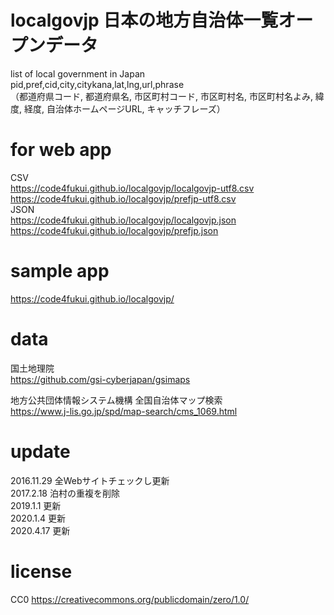 # localgovjp 日本の地方自治体一覧オープンデータ
list of local government in Japan  
pid,pref,cid,city,citykana,lat,lng,url,phrase  
（都道府県コード, 都道府県名, 市区町村コード, 市区町村名, 市区町村名よみ, 緯度, 経度, 自治体ホームページURL, キャッチフレーズ）  

# for web app
CSV  
https://code4fukui.github.io/localgovjp/localgovjp-utf8.csv  
https://code4fukui.github.io/localgovjp/prefjp-utf8.csv  
JSON  
https://code4fukui.github.io/localgovjp/localgovjp.json  
https://code4fukui.github.io/localgovjp/prefjp.json  

# sample app
https://code4fukui.github.io/localgovjp/  

# data
国土地理院  
https://github.com/gsi-cyberjapan/gsimaps  

地方公共団体情報システム機構 全国自治体マップ検索  
https://www.j-lis.go.jp/spd/map-search/cms_1069.html  

# update
2016.11.29 全Webサイトチェックし更新  
2017.2.18 泊村の重複を削除  
2019.1.1 更新  
2020.1.4 更新  
2020.4.17 更新  

# license
CC0 https://creativecommons.org/publicdomain/zero/1.0/  
